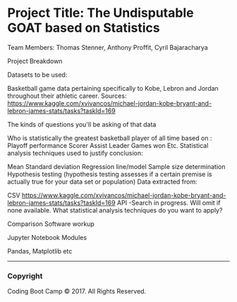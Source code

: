 # Project Title: The Undisputable GOAT based on Statistics

Team Members: Thomas Stenner, Anthony Proffit, Cyril Bajaracharya

Project Breakdown

Datasets to be used:

Basketball game data pertaining specifically to Kobe, Lebron and Jordan throughout their athletic career.
Sources: https://www.kaggle.com/xvivancos/michael-jordan-kobe-bryant-and-lebron-james-stats/tasks?taskId=169

The kinds of questions you'll be asking of that data

Who is statistically the greatest basketball player of all time based on :
Playoff performance
Scorer
Assist Leader
Games won
Etc.
Statistical analysis techniques used to justify conclusion:

Mean
Standard deviation
Regression line/model
Sample size determination
Hypothesis testing (hypothesis testing assesses if a certain premise is actually true for your data set or population)
Data extracted from:

CSV
https://www.kaggle.com/xvivancos/michael-jordan-kobe-bryant-and-lebron-james-stats/tasks?taskId=169
API -Search in progress. Will omit if none available.
What statistical analysis techniques do you want to apply?

Comparison
Software workup

Jupyter Notebook
Modules

Pandas,
Matplotlib
etc


- - -

### Copyright

Coding Boot Camp © 2017. All Rights Reserved.
